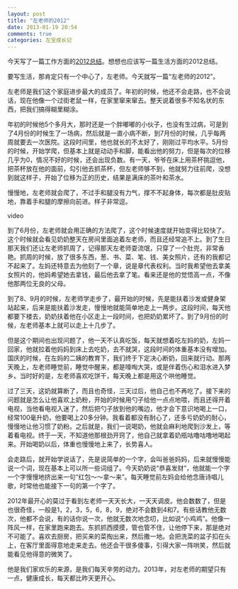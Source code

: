 ```yaml
---
layout: post
title: "左老师的2012"
date: 2013-01-19 20:54
comments: true
categories: 左宝成长记 
---
```


今天写了一篇工作方面的[2012总结](/tech/blog/2013/01/19/2012/)。想想也应该写一篇生活方面的2012总结。

要写生活，那肯定只有一个中心了，左老师。今天就写一篇“左老师的2012”。

左老师是我们这个家庭进步最大的成员了。年初的时候，他还不会走路，也不会说话，现在他像一个过街老鼠一样，在家里窜来窜去。整天说着很多不知名状的东西，把我们搞得糊里糊涂。

年初的时候他5个多月大，那时还是一个胖嘟嘟的小伙子，也没有生过病，可是到了4月份的时候生了一场病，然后就是一直小病不断，到7月份的时候，几乎每两周就要去一次医院。这段时间里，他也就长的不太好了，刚刚过平均水平。5月份的时候，开始学爬，但基本上就是动动手和脚，能看出他的努力，但是每次的位移几乎为0，情况不好的时候，还会出现负数。有一天，爷爷在床上用茶杯挑逗他，把茶杯放在他的面前，勾引他去抓茶杯，但左老师够不到，他就努力往前爬，没想到就这样子，开始了位移为正的历史，结果是满床的茶叶和茶水。

慢慢地，左老师就会爬了，不过手和腿没有力气，撑不不起身体，每次都是肚皮贴地，靠着手和腿的摩擦向前进。样子非常逗。

video

<!-- more -->

到了6月份，左老师就会用正确的方法爬了，这个时候速度就开始变得比较快了。这个时候就会看见奶奶整天在房间里面追着左老师，而且还经常追不上。到了生日那天我们还让左老师抓周了，记得那天左老师耍流氓，只穿了一个肚兜，非常香艳。抓周的时候，放了很多东西，葱、书、菜、笔、钱、美女照片，还有的我都记不起来了。左妈还特意去为他刻了一个章，说是章代表权利。当时我希望他去拿美女照片的，他妈希望她去拿钱，最后他去拿了笔。看来还是他的觉悟高一点，不像他那两位无良的父母。

到了8、9月的时候，左老师学走步了，最开始的时候，先是能扶着沙发或健身架站起来，后来是能扶着沙发走，慢慢地就能简单地走上一两步。这段时间，每天他都要下楼去，奶奶扶着他在小区走上一段时间，也把奶奶累坏了。到了9月份的时候，左老师基本上就可以走上十几步了。

但是这个期间也出现问题了，他一天不认真吃饭，每天就想着吃左妈的奶，左妈一回家，他就拉着他妈妈到床上去吃奶，去不就哭，这段时间的体重基本没有增加。国庆的时候，在左妈的二姨的教育下，我们终于下定决心断奶，回来就行动。那两天晚上，左老师睡觉前，睡觉中醒来，都是嚎啕大哭，或是伴着伤心和泪水进入梦乡。当时好的是，左老师喜欢吃饼干，每天晚上都是用这个哄他睡觉。

过了三天，这奶就算断了，而且也奇怪，三天过后，他自己也不再吃了。接下来的问题就是怎么让他喜欢上奶粉，开始的时候用勺子给他一点点地喂，而且还得开着电视，当他看电视入迷了，然后把勺子放到他的嘴边，他才会下意识地喝上一口，经常100毫升奶，他要喝上20多分钟。我看着都没有耐心了，还多亏奶奶的耐心，慢慢地让他习惯了奶粉。之后就是，我们一说喝奶，他就会麻利地爬到沙发上，等着看电视。终于一天，不知道他那根劲开窍了，他自己就拿着奶瓶咕噜咕噜地喝起来。开始喝奶以后，体重也慢慢地上来了，长势喜人。

会走路后，就开始学说话了，先是说简单的一个字，会叫爸爸妈妈，后来就慢慢能说一个词，现在基本上可以所一些词组了。今天奶奶说“恭喜发财”，他就能一个字一个字慢慢地挤出来一句“红包～～拿～来”。每天睡觉前左妈会给他念唐诗唱儿歌，时常他也能接下一句的第一个字了。


2012年最开心的莫过于看到左老师一天天长大，一天天调皮。他会数数了，但是也很奇怪，一般是1，2，3，5，6，8，9，绝对不会数到4和7。有些话教他无数次，他都不会说，有的话你说一次，他就无数次地念叨，比如说“小鸡鸡”。他像一阵风一样，在家里跑来跑去。东抓抓西摸摸，管也管不住，让他停下来，那是绝对不可能了。喜欢去厨房，把买来的菜掏出来，然后撒一地。会把洗菜的盆子扣在头上，在客厅里面得意地走来走去。他还会干很多傻事，引得大家一阵哄笑，然后就能看见他得意的微笑了。

他是我们家欢乐的来源，是我们每天辛劳的动力。2013年，对左老师的期望只有一点，健康成长，每天都比昨天更开心。

